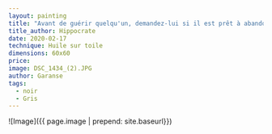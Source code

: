 ```yaml
---
layout: painting
title: "Avant de guérir quelqu'un, demandez-lui si il est prêt à abandonner les choses qui le rendent malade."                                                                                
title_author: Hippocrate
date: 2020-02-17
technique: Huile sur toile
dimensions: 60x60
price: 
image: DSC_1434_(2).JPG
author: Garanse
tags:
  - noir
  - Gris
---
```

![Image]({{ page.image | prepend: site.baseurl}})
